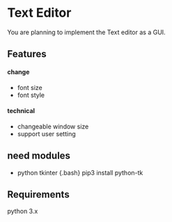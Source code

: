 # Text Editor
You are planning to implement the Text editor as a GUI.

## Features
#### change
* font size
* font style

#### technical
* changeable window size
* support user setting

## need modules
* python tkinter
{.bash} pip3 install python-tk

## Requirements
python 3.x
